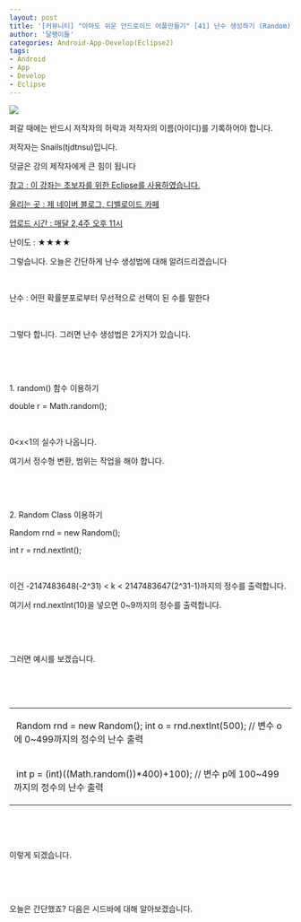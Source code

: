 ```yaml
---
layout: post
title: '[커뮤니티] "아마도 쉬운 안드로이드 어플만들기" [41] 난수 생성하기 (Random)'
author: '달팽이들'
categories: Android-App-Develop(Eclipse2)
tags:
- Android
- App
- Develop
- Eclipse
---
```



<script> location.href='https://cafe.naver.com/develoid/386657' ; </script>

<p> <img src="https://dthumb-phinf.pstatic.net/?src=%22http%3A%2F%2Fpostfiles3.naver.net%2F20130523_178%2Ftjdtnsu_1369283538974akCh1_JPEG%2Fand.jpg%3Ftype%3Dw2%22&amp;type=cafe_wa740"> </p>
<p><p><p>퍼갈 때에는 반드시 저작자의 허락과 저작자의 이름(아이디)를 기록하어야 합니다.</p>
<p>저작자는 Snails(tjdtnsu)입니다.</p>
<p>덧글은 강의 제작자에게 큰 힘이 됩니다</p>
<p><u>참고 : 이 강좌는 초보자를 위한 Eclipse를 사용하였습니다.</u></p>
<p><u>올리는 곳 : 제 네이버 블로그, 디벨로이드 카페</u></p>
<p><u>업로드 시간 : 매달 2,4주 오후 11시</u><p></p>
<p> 난이도 : ★★★★</p>
<p></p>
<p>그렇습니다. 오늘은 간단하게 난수 생성법에 대해 알려드리겠습니다</p>
<p>&nbsp;</p>
<p>난수 : 어떤 확률분포로부터 무선적으로 선택이 된 수를 말한다</p>
<p>&nbsp;</p>
<p>그렇다 합니다. 그러면 난수 생성법은 2가지가 있습니다.</p>
<p>&nbsp;</p>
<p>&nbsp;</p>
<p>1. random() 함수 이용하기</p>
<p>double&nbsp;r = Math.random();</p>
<p>&nbsp;</p>
<p>0&lt;x&lt;1의 실수가 나옵니다.&nbsp;</p>
<p>여기서 정수형 변환, 범위는 작업을 해야 합니다.﻿&nbsp;</p>
<p>&nbsp;&nbsp;</p>
<p>﻿&nbsp;</p>
<p>2. Random Class 이용하기</p>
<p>Random rnd = new Random();&nbsp;</p>
<p>int&nbsp;r = rnd.nextInt();﻿﻿</p>
<p>&nbsp;</p>
<p>이건﻿﻿&nbsp;-2147483648(-2^31) &lt; k &lt; 2147483647(2^31-1)까지의 정수를 출력합니다.</p>
<p>여기서 rnd.nextInt(10)을 넣으면 0~9까지의 정수를 출력합니다.</p>
<p>&nbsp;</p>
<p>&nbsp;</p>
<p></p>
<p>그러면 예시를﻿ 보겠습니다.</p>
<p>&nbsp;</p>
<p>&nbsp;</p>






<table><tbody><tr><td ><p>&nbsp;Random rnd = new Random();&nbsp;int o = rnd.nextInt(500); // 변수 o에 0~499까지의 정수의 난수 출력</p>
</td></tr><tr><td ><p>&nbsp;int&nbsp;p = (int)((Math.random())*400)+100); // 변수 p에 100~499까지의 정수의 난수 출력</p>
</td></tr></tbody></table><p></p>
<p>&nbsp;</p>
<p>&nbsp;</p>
<p>이렇게 되겠습니다.</p>
<p>&nbsp;</p>
<p>&nbsp;</p>
<p>오늘은 간단했죠? 다음은 시드바에 대해 알아보겠습니다.</p>
<p>&nbsp;</p>
<p>&nbsp;</p>
<p></p>
</p>
</p>
